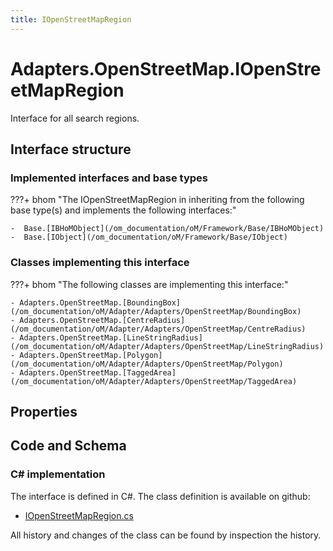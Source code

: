 ```yaml
---
title: IOpenStreetMapRegion
---
```


# Adapters.OpenStreetMap.IOpenStreetMapRegion

Interface for all search regions.

## Interface structure

### Implemented interfaces and base types

???+ bhom "The IOpenStreetMapRegion in inheriting from the following base type(s) and implements the following interfaces:"

    -  Base.[IBHoMObject](/om_documentation/oM/Framework/Base/IBHoMObject)
    -  Base.[IObject](/om_documentation/oM/Framework/Base/IObject)


### Classes implementing this interface

???+ bhom "The following classes are implementing this interface:"

    - Adapters.OpenStreetMap.[BoundingBox](/om_documentation/oM/Adapter/Adapters/OpenStreetMap/BoundingBox)
    - Adapters.OpenStreetMap.[CentreRadius](/om_documentation/oM/Adapter/Adapters/OpenStreetMap/CentreRadius)
    - Adapters.OpenStreetMap.[LineStringRadius](/om_documentation/oM/Adapter/Adapters/OpenStreetMap/LineStringRadius)
    - Adapters.OpenStreetMap.[Polygon](/om_documentation/oM/Adapter/Adapters/OpenStreetMap/Polygon)
    - Adapters.OpenStreetMap.[TaggedArea](/om_documentation/oM/Adapter/Adapters/OpenStreetMap/TaggedArea)


## Properties

## Code and Schema

### C# implementation

The interface is defined in C#. The class definition is available on github:

- [IOpenStreetMapRegion.cs](https://github.com/BHoM/OpenStreetMap_Toolkit/blob/develop/OpenStreetMap_oM/Elements/IOpenStreetMapRegion.cs)

All history and changes of the class can be found by inspection the history.
